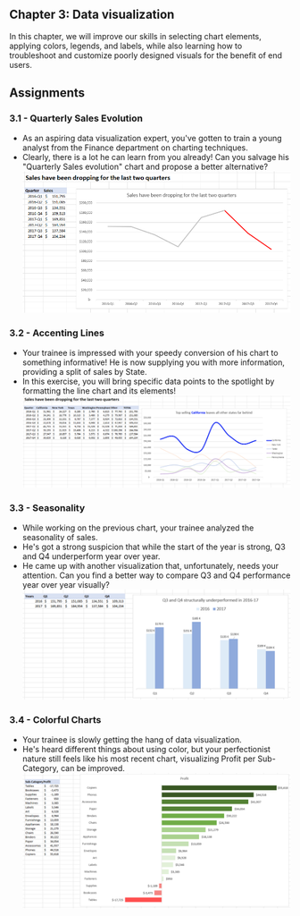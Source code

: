 ## Chapter 3: Data visualization
In this chapter, we will improve our skills in selecting chart elements, applying colors, legends, and labels, while also learning how to troubleshoot and customize poorly designed visuals for the benefit of end users.

## Assignments
### 3.1 - Quarterly Sales Evolution
- As an aspiring data visualization expert, you've gotten to train a young analyst from the Finance department on charting techniques.
- Clearly, there is a lot he can learn from you already! Can you salvage his "Quarterly Sales evolution" chart and propose a better alternative?
![Formatting Example](https://github.com/haileyrthomas01/datacamp-excel-fundamentals/blob/main/data-visualization-in-excel/pics/Screenshot%202025-04-07%20150604.png)

### 3.2 - Accenting Lines
- Your trainee is impressed with your speedy conversion of his chart to something informative! He is now supplying you with more information, providing a split of sales by State.
- In this exercise, you will bring specific data points to the spotlight by formatting the line chart and its elements!
![Formatting Example](https://github.com/haileyrthomas01/datacamp-excel-fundamentals/blob/main/data-visualization-in-excel/pics/Screenshot%202025-04-07%20150616.png)

### 3.3 - Seasonality
- While working on the previous chart, your trainee analyzed the seasonality of sales.
- He's got a strong suspicion that while the start of the year is strong, Q3 and Q4 underperform year over year.
- He came up with another visualization that, unfortunately, needs your attention. Can you find a better way to compare Q3 and Q4 performance year over year visually?
![Formatting Example](https://github.com/haileyrthomas01/datacamp-excel-fundamentals/blob/main/data-visualization-in-excel/pics/Screenshot%202025-04-07%20150626.png)

### 3.4 - Colorful Charts
- Your trainee is slowly getting the hang of data visualization.
- He's heard different things about using color, but your perfectionist nature still feels like his most recent chart, visualizing Profit per Sub-Category, can be improved.
![Formatting Example](https://github.com/haileyrthomas01/datacamp-excel-fundamentals/blob/main/data-visualization-in-excel/pics/Screenshot%202025-04-07%20150643.png)

